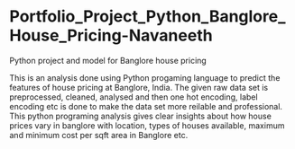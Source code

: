 # Portfolio_Project_Python_Banglore_House_Pricing-Navaneeth
Python project and model for Banglore house pricing

This is an analysis done using Python progaming language to predict the features of house pricing at Banglore, India. The given raw data set is preprocessed, cleaned, 
analysed and then one hot encoding, label encoding etc is done to make the data set more reilable and professional. This python programing analysis gives clear insights
about how house prices vary in banglore with location, types of houses available, maximum and minimum cost per sqft area in Banglore etc.
